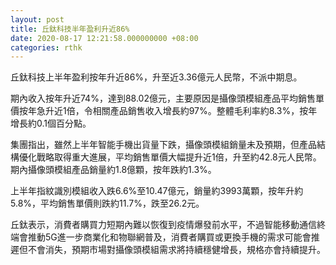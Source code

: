 ```yaml
---
layout: post
title: 丘鈦科技半年盈利升近86%
date: 2020-08-17 12:21:58.000000000 +08:00
categories: rthk
---
```


丘鈦科技上半年盈利按年升近86%，升至近3.36億元人民幣，不派中期息。

期內收入按年升近74%，達到88.02億元，主要原因是攝像頭模組產品平均銷售單價按年急升近1倍，令相關產品銷售收入增長約97%。整體毛利率約8.3%，按年增長約0.1個百分點。

集團指出，雖然上半年智能手機出貨量下跌，攝像頭模組銷量未及預期，但產品結構優化戰略取得重大進展，平均銷售單價大幅提升近1倍，升至約42.8元人民幣。期內攝像頭模組產品銷量約1.8億顆，按年跌約1.3%。

上半年指紋識別模組收入跌6.6%至10.47億元，銷量約3993萬顆，按年升約5.8%，平均銷售單價則跌約11.7%，跌至26.2元。

丘鈦表示，消費者購買力短期內難以恢復到疫情爆發前水平，不過智能移動通信終端會推動5G進一步商業化和物聯網普及，消費者購買或更換手機的需求可能會推遲但不會消失，預期巿場對攝像頭模組需求將持續穩健增長，規格亦會持續提升。
